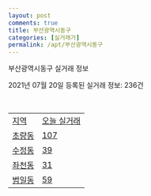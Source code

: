 ```yaml
---
layout: post
comments: true
title: 부산광역시동구
categories: [실거래가]
permalink: /apt/부산광역시동구
---
```


부산광역시동구 실거래 정보

2021년 07월 20일 등록된 실거래 정보: 236건

<script type="text/javascript">
  google.charts.load('current', {'packages':['corechart']});
  google.charts.setOnLoadCallback(drawChart);

  function drawChart() {
    var data = google.visualization.arrayToDataTable([['거래일', '매매', '전월세', '전매'], ['20-07', 27, 18, 5], ['20-08', 50, 71, 16], ['20-09', 102, 39, 26], ['20-10', 164, 56, 33], ['20-11', 181, 62, 36], ['20-12', 115, 57, 11], ['21-01', 56, 70, 1], ['21-02', 61, 63, 4], ['21-03', 56, 68, 8], ['21-04', 57, 51, 11], ['21-05', 48, 55, 12], ['21-06', 35, 51, 2], ['21-07', 10, 16, 3]]);

    var options = {
      title: '최근 1년간 유형별 거래량 추이',
      legend: { position: 'bottom' }
    };

    var chart = new google.visualization.LineChart(document.getElementById('columnchart_material'));
    chart.draw(data, (options));
  }
</script>

<div id="columnchart_material" style="width: 95%; margin-left: -35px"></div>
<br>
<table class="sortable">
  <tr>
    <td><a href="#">지역</a></td>
    <td><a href="#">오늘 실거래</a></td>
  </tr>

  
  <tr class="item">
    <td><a href="부산광역시동구초량동">초량동</a></td>
    <td><a href="부산광역시동구초량동">107</a></td>
  </tr>
    

  <tr class="item">
    <td><a href="부산광역시동구수정동">수정동</a></td>
    <td><a href="부산광역시동구수정동">39</a></td>
  </tr>
    

  <tr class="item">
    <td><a href="부산광역시동구좌천동">좌천동</a></td>
    <td><a href="부산광역시동구좌천동">31</a></td>
  </tr>
    

  <tr class="item">
    <td><a href="부산광역시동구범일동">범일동</a></td>
    <td><a href="부산광역시동구범일동">59</a></td>
  </tr>
    


</table>


    
